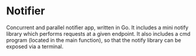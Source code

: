 # Notifier
Concurrent and parallel notifier app, written in Go. It includes a mini notify library which performs requests at a given endpoint. It also includes a cmd program (located in the main function), so that the notify library can be exposed via a terminal.
